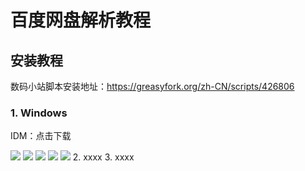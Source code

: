 # 百度网盘解析教程

## 安装教程
数码小站脚本安装地址：https://greasyfork.org/zh-CN/scripts/426806
### 1. Windows
IDM：<a heef="https://gitee.com/LoveGlaze/BaiDuPan/attach_files/860267/download/Internet%20Download%20Manager%206.39.5.exe" >点击下载</a>

<img src="https://gitee.com/LoveGlaze/images/raw/master/ShuMa-IDM.gif" />
<img src="https://gitee.com/LoveGlaze/images/raw/master/IDM1.png" />
<img src="https://gitee.com/LoveGlaze/images/raw/master/IDM2.png" />
<img src="https://gitee.com/LoveGlaze/images/raw/master/IDM3.png" />
<img src="https://gitee.com/LoveGlaze/images/raw/master/IDM4.png" />
2.  xxxx
3.  xxxx


